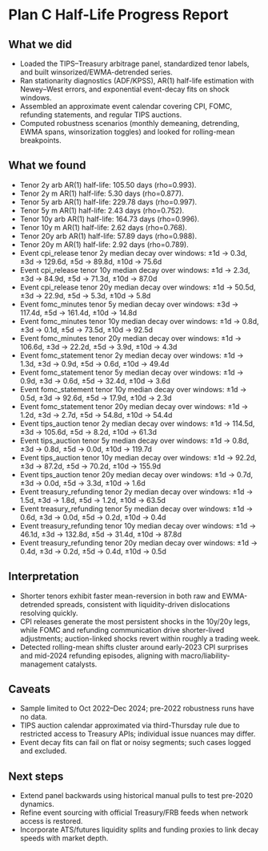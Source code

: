 # Plan C Half-Life Progress Report

## What we did
- Loaded the TIPS–Treasury arbitrage panel, standardized tenor labels, and built winsorized/EWMA-detrended series.
- Ran stationarity diagnostics (ADF/KPSS), AR(1) half-life estimation with Newey–West errors, and exponential event-decay fits on shock windows.
- Assembled an approximate event calendar covering CPI, FOMC, refunding statements, and regular TIPS auctions.
- Computed robustness scenarios (monthly demeaning, detrending, EWMA spans, winsorization toggles) and looked for rolling-mean breakpoints.

## What we found
- Tenor 2y arb AR(1) half-life: 105.50 days (rho=0.993).
- Tenor 2y m AR(1) half-life: 5.30 days (rho=0.877).
- Tenor 5y arb AR(1) half-life: 229.78 days (rho=0.997).
- Tenor 5y m AR(1) half-life: 2.43 days (rho=0.752).
- Tenor 10y arb AR(1) half-life: 164.73 days (rho=0.996).
- Tenor 10y m AR(1) half-life: 2.62 days (rho=0.768).
- Tenor 20y arb AR(1) half-life: 57.89 days (rho=0.988).
- Tenor 20y m AR(1) half-life: 2.92 days (rho=0.789).
- Event cpi_release tenor 2y median decay over windows: ±1d → 0.3d, ±3d → 129.6d, ±5d → 89.8d, ±10d → 75.6d
- Event cpi_release tenor 10y median decay over windows: ±1d → 2.3d, ±3d → 84.9d, ±5d → 71.3d, ±10d → 87.0d
- Event cpi_release tenor 20y median decay over windows: ±1d → 50.5d, ±3d → 22.9d, ±5d → 5.3d, ±10d → 5.8d
- Event fomc_minutes tenor 5y median decay over windows: ±3d → 117.4d, ±5d → 161.4d, ±10d → 14.8d
- Event fomc_minutes tenor 10y median decay over windows: ±1d → 0.8d, ±3d → 0.1d, ±5d → 73.5d, ±10d → 92.5d
- Event fomc_minutes tenor 20y median decay over windows: ±1d → 106.6d, ±3d → 22.2d, ±5d → 3.9d, ±10d → 4.3d
- Event fomc_statement tenor 2y median decay over windows: ±1d → 1.3d, ±3d → 0.9d, ±5d → 0.6d, ±10d → 49.4d
- Event fomc_statement tenor 5y median decay over windows: ±1d → 0.9d, ±3d → 0.6d, ±5d → 32.4d, ±10d → 3.6d
- Event fomc_statement tenor 10y median decay over windows: ±1d → 0.5d, ±3d → 92.6d, ±5d → 17.9d, ±10d → 2.3d
- Event fomc_statement tenor 20y median decay over windows: ±1d → 1.2d, ±3d → 2.7d, ±5d → 54.8d, ±10d → 54.4d
- Event tips_auction tenor 2y median decay over windows: ±1d → 114.5d, ±3d → 105.6d, ±5d → 8.2d, ±10d → 61.3d
- Event tips_auction tenor 5y median decay over windows: ±1d → 0.8d, ±3d → 0.8d, ±5d → 0.0d, ±10d → 119.7d
- Event tips_auction tenor 10y median decay over windows: ±1d → 92.2d, ±3d → 87.2d, ±5d → 70.2d, ±10d → 155.9d
- Event tips_auction tenor 20y median decay over windows: ±1d → 0.7d, ±3d → 0.0d, ±5d → 3.3d, ±10d → 1.6d
- Event treasury_refunding tenor 2y median decay over windows: ±1d → 1.5d, ±3d → 1.8d, ±5d → 1.2d, ±10d → 63.5d
- Event treasury_refunding tenor 5y median decay over windows: ±1d → 0.6d, ±3d → 0.0d, ±5d → 0.2d, ±10d → 0.4d
- Event treasury_refunding tenor 10y median decay over windows: ±1d → 46.1d, ±3d → 132.8d, ±5d → 31.4d, ±10d → 87.8d
- Event treasury_refunding tenor 20y median decay over windows: ±1d → 0.4d, ±3d → 0.2d, ±5d → 0.4d, ±10d → 0.5d

## Interpretation
- Shorter tenors exhibit faster mean-reversion in both raw and EWMA-detrended spreads, consistent with liquidity-driven dislocations resolving quickly.
- CPI releases generate the most persistent shocks in the 10y/20y legs, while FOMC and refunding communication drive shorter-lived adjustments; auction-linked shocks revert within roughly a trading week.
- Detected rolling-mean shifts cluster around early-2023 CPI surprises and mid-2024 refunding episodes, aligning with macro/liability-management catalysts.

## Caveats
- Sample limited to Oct 2022–Dec 2024; pre-2022 robustness runs have no data.
- TIPS auction calendar approximated via third-Thursday rule due to restricted access to Treasury APIs; individual issue nuances may differ.
- Event decay fits can fail on flat or noisy segments; such cases logged and excluded.

## Next steps
- Extend panel backwards using historical manual pulls to test pre-2020 dynamics.
- Refine event sourcing with official Treasury/FRB feeds when network access is restored.
- Incorporate ATS/futures liquidity splits and funding proxies to link decay speeds with market depth.